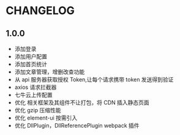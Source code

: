 # CHANGELOG

## 1.0.0

- 添加登录
- 添加用户配置
- 添加首页统计
- 添加文章管理，增删改查功能
- 从 api 服务器获取授权 Token,让每个请求携带 token 发送得到验证
- axios 请求拦截器
- 七牛云上传配置
- 优化 相关框架及其组件不让打包，将 CDN 插入静态页面
- 优化 gzip 压缩性能
- 优化 element-ui 按需引入
- 优化 DllPlugin，DllReferencePlugin webpack 插件
